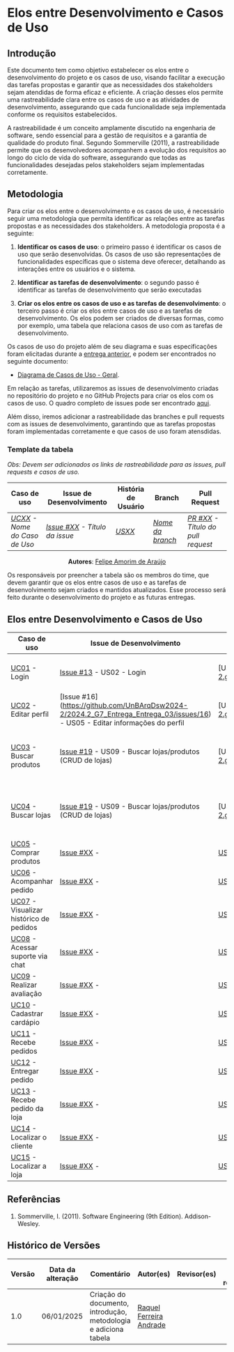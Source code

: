 # Elos entre Desenvolvimento e Casos de Uso

## Introdução

Este documento tem como objetivo estabelecer os elos entre o desenvolvimento do projeto e os casos de uso, visando facilitar a execução das tarefas propostas e garantir que as necessidades dos stakeholders sejam atendidas de forma eficaz e eficiente. A criação desses elos permite uma rastreabilidade clara entre os casos de uso e as atividades de desenvolvimento, assegurando que cada funcionalidade seja implementada conforme os requisitos estabelecidos.

A rastreabilidade é um conceito amplamente discutido na engenharia de software, sendo essencial para a gestão de requisitos e a garantia de qualidade do produto final. Segundo Sommerville (2011), a rastreabilidade permite que os desenvolvedores acompanhem a evolução dos requisitos ao longo do ciclo de vida do software, assegurando que todas as funcionalidades desejadas pelos stakeholders sejam implementadas corretamente.

## Metodologia

Para criar os elos entre o desenvolvimento e os casos de uso, é necessário seguir uma metodologia que permita identificar as relações entre as tarefas propostas e as necessidades dos stakeholders. A metodologia proposta é a seguinte:

1. **Identificar os casos de uso**: o primeiro passo é identificar os casos de uso que serão desenvolvidas. Os casos de uso são representações de funcionalidades específicas que o sistema deve oferecer, detalhando as interações entre os usuários e o sistema.

2. **Identificar as tarefas de desenvolvimento**: o segundo passo é identificar as tarefas de desenvolvimento que serão executadas

3. **Criar os elos entre os casos de uso e as tarefas de desenvolvimento**: o terceiro passo é criar os elos entre casos de uso e as tarefas de desenvolvimento. Os elos podem ser criados de diversas formas, como por exemplo, uma tabela que relaciona casos de uso com as tarefas de desenvolvimento.

Os casos de uso do projeto além de seu diagrama e suas especificações foram elicitadas durante a [entrega anterior](https://github.com/UnBArqDsw2024-2/2024.2_G7_Entrega_Entrega_02), e podem ser encontrados no seguinte documento: 

- [Diagrama de Casos de Uso - Geral](https://github.com/UnBArqDsw2024-2/2024.2_G7_Entrega_Entrega_02/blob/main/docs/Modelagem/ModelagemOrganizacional).

Em relação as tarefas, utilizaremos as issues de desenvolvimento criadas no repositório do projeto e no GitHub Projects para criar os elos com os casos de uso. O quadro completo de issues pode ser encontrado [aqui](https://github.com/orgs/UnBArqDsw2024-2/projects/2).

Além disso, iremos adicionar a rastreabilidade das branches e pull requests com as issues de desenvolvimento, garantindo que as tarefas propostas foram implementadas corretamente e que casos de uso foram atensdidas.

### Template da tabela

*Obs: Devem ser adicionados os links de rastreabilidade para as issues, pull requests e casos de uso.*

<center>

| Caso de uso | Issue de Desenvolvimento | História de Usuário | Branch | Pull Request |
|-------------|--------------------------|---------------------|--------|--------------|
| *[UCXX]() - Nome do Caso de Uso* | *[Issue #XX]() - Título da issue* | *[USXX]()* | *[Nome da branch]()* | *[PR #XX]() - Título do pull request* |

**Autores**: [Felipe Amorim de Araújo](https://github.com/lipeaaraujo)

</center>

Os responsáveis por preencher a tabela são os membros do time, que devem garantir que os elos entre casos de uso e as tarefas de desenvolvimento sejam criados e mantidos atualizados. Esse processo será feito durante o desenvolvimento do projeto e as futuras entregas.

## Elos entre Desenvolvimento e Casos de Uso

| Caso de uso | Issue de Desenvolvimento | História de Usuário | Branch | Pull Request |
|-------------|--------------------------|---------------------|--------|--------------|
| [UC01](https://unbarqdsw2024-2.github.io/2024.2_G7_Entrega_Entrega_02/#/Modelagem/ModelagemOrganizacional/DiagramaCasosDeUsoGeral#uc01) - Login	 | [Issue #13](https://github.com/UnBArqDsw2024-2/2024.2_G7_Entrega_Entrega_03/issues/13) - US02 - Login | [US02] (https://unbarqdsw2024-2.github.io/2024.2_G7_Entrega_Entrega_02/#/Modelagem/Extra/ModelagemAgil/Backlog#us02) | [12-us01](https://github.com/UnBArqDsw2024-2/2024.2_G7_Entrega_Entrega_03/tree/12-us01) | [PR #28](https://github.com/UnBArqDsw2024-2/2024.2_G7_Entrega_Entrega_03/pull/28) - US01 e US02 - CRUD da Conta e Login |
| [UC02](https://unbarqdsw2024-2.github.io/2024.2_G7_Entrega_Entrega_02/#/Modelagem/ModelagemOrganizacional/DiagramaCasosDeUsoGeral#uc02) - Editar perfil | [Issue #16] (https://github.com/UnBArqDsw2024-2/2024.2_G7_Entrega_Entrega_03/issues/16) - US05 - Editar informações do perfil | [US05] (https://unbarqdsw2024-2.github.io/2024.2_G7_Entrega_Entrega_02/#/Modelagem/Extra/ModelagemAgil/Backlog#us05) | [16-us05](https://github.com/UnBArqDsw2024-2/2024.2_G7_Entrega_Entrega_03/tree/16-US05) | [PR #XX]() -  |
| [UC03](https://unbarqdsw2024-2.github.io/2024.2_G7_Entrega_Entrega_02/#/Modelagem/ModelagemOrganizacional/DiagramaCasosDeUsoGeral#uc03) - Buscar produtos	 | [Issue #19](https://github.com/UnBArqDsw2024-2/2024.2_G7_Entrega_Entrega_03/issues/19) - US09 - Buscar lojas/produtos (CRUD de lojas) | [US09] (https://unbarqdsw2024-2.github.io/2024.2_G7_Entrega_Entrega_02/#/Modelagem/ModelagemOrganizacional/DiagramaCasosDeUsoGeral#us09)| [19-us09](https://github.com/UnBArqDsw2024-2/2024.2_G7_Entrega_Entrega_03/tree/19-us09) | [PR #29](https://github.com/UnBArqDsw2024-2/2024.2_G7_Entrega_Entrega_03/pull/29) - US09 - Buscar lojas/produtos (CRUD de lojas) |
| [UC04](https://unbarqdsw2024-2.github.io/2024.2_G7_Entrega_Entrega_02/#/Modelagem/ModelagemOrganizacional/DiagramaCasosDeUsoGeral#uc04) - Buscar lojas | [Issue #19](https://github.com/UnBArqDsw2024-2/2024.2_G7_Entrega_Entrega_03/issues/19) - US09 - Buscar lojas/produtos (CRUD de lojas) | [US09] (https://unbarqdsw2024-2.github.io/2024.2_G7_Entrega_Entrega_02/#/Modelagem/ModelagemOrganizacional/DiagramaCasosDeUsoGeral#us09)| [19-us09](https://github.com/UnBArqDsw2024-2/2024.2_G7_Entrega_Entrega_03/tree/19-us09) | [PR #29](https://github.com/UnBArqDsw2024-2/2024.2_G7_Entrega_Entrega_03/pull/29) - US09 - Buscar lojas/produtos (CRUD de lojas) |
| [UC05](https://unbarqdsw2024-2.github.io/2024.2_G7_Entrega_Entrega_02/#/Modelagem/ModelagemOrganizacional/DiagramaCasosDeUsoGeral#uc05) - Comprar produtos | [Issue #XX]() -  | [USXX]() | []() | [PR #XX]() - |
| [UC06](https://unbarqdsw2024-2.github.io/2024.2_G7_Entrega_Entrega_02/#/Modelagem/ModelagemOrganizacional/DiagramaCasosDeUsoGeral#uc06) - Acompanhar pedido | [Issue #XX]() -  | [USXX]() | []() | [PR #XX]() - |
| [UC07](https://unbarqdsw2024-2.github.io/2024.2_G7_Entrega_Entrega_02/#/Modelagem/ModelagemOrganizacional/DiagramaCasosDeUsoGeral#uc07) - Visualizar histórico de pedidos | [Issue #XX]() -  | [USXX]() | []() | [PR #XX]() - |
| [UC08](https://unbarqdsw2024-2.github.io/2024.2_G7_Entrega_Entrega_02/#/Modelagem/ModelagemOrganizacional/DiagramaCasosDeUsoGeral#uc08) - Acessar suporte via chat | [Issue #XX]() -  | [USXX]() | []() | [PR #XX]() - |
| [UC09](https://unbarqdsw2024-2.github.io/2024.2_G7_Entrega_Entrega_02/#/Modelagem/ModelagemOrganizacional/DiagramaCasosDeUsoGeral#uc09) - Realizar avaliação | [Issue #XX]() -  | [USXX]() | []() | [PR #XX]() - |
| [UC10](https://unbarqdsw2024-2.github.io/2024.2_G7_Entrega_Entrega_02/#/Modelagem/ModelagemOrganizacional/DiagramaCasosDeUsoGeral#uc10) - Cadastrar cardápio | [Issue #XX]() -  | [USXX]() | []() | [PR #XX]() - |
| [UC11](https://unbarqdsw2024-2.github.io/2024.2_G7_Entrega_Entrega_02/#/Modelagem/ModelagemOrganizacional/DiagramaCasosDeUsoGeral#uc11) - Recebe pedidos | [Issue #XX]() -  | [USXX]() | []() | [PR #XX]() - |
| [UC12](https://unbarqdsw2024-2.github.io/2024.2_G7_Entrega_Entrega_02/#/Modelagem/ModelagemOrganizacional/DiagramaCasosDeUsoGeral#uc12) - Entregar pedido | [Issue #XX]() -  | [USXX]() | []() | [PR #XX]() - |
| [UC13](https://unbarqdsw2024-2.github.io/2024.2_G7_Entrega_Entrega_02/#/Modelagem/ModelagemOrganizacional/DiagramaCasosDeUsoGeral#uc13) - Recebe pedido da loja | [Issue #XX]() -  | [USXX]() | []() | [PR #XX]() - |
| [UC14](https://unbarqdsw2024-2.github.io/2024.2_G7_Entrega_Entrega_02/#/Modelagem/ModelagemOrganizacional/DiagramaCasosDeUsoGeral#uc14) - Localizar o cliente | [Issue #XX]() -  | [USXX]() | []() | [PR #XX]() - |
| [UC15](https://unbarqdsw2024-2.github.io/2024.2_G7_Entrega_Entrega_02/#/Modelagem/ModelagemOrganizacional/DiagramaCasosDeUsoGeral#uc15) - Localizar a loja | [Issue #XX]() -  | [USXX]() | []() | [PR #XX]() - |


## Referências

1. Sommerville, I. (2011). Software Engineering (9th Edition). Addison-Wesley.

## Histórico de Versões

| Versão | Data da alteração | Comentário | Autor(es) | Revisor(es) | Data de revisão |
|--------|-----------|-----------|-----------|-------------|-------------|
| 1.0 | 06/01/2025 | Criação do documento, introdução, metodologia e adiciona tabela | [Raquel Ferreira Andrade](https://github.com/raquel-andrade) |  |  |

